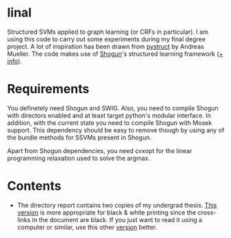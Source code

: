 linal
=====

Structured SVMs applied to graph learning (or CRFs in particular). I am using
this code to carry out some experiments during my final degree project. A lot
of inspiration has been drawn from [pystruct](http://github.com/amueller/pystruct)
by Andreas Mueller. The code makes use of [Shogun](http://shogun-toolbox.org)'s
structured learning framework ([+ info](http://iglesiashogun.wordpress.com/)).

Requirements
============

You definetely need Shogun and SWIG. Also, you need to compile Shogun with
directors enabled and at least target python's modular interface. In addition,
with the current state you need to compile Shogun with Mosek support. This
dependency should be easy to remove though by using any of the bundle methods
for SSVMs present in Shogun.

Apart from Shogun dependencies, you need cvxopt for the linear programming
relaxation used to solve the argmax.

Contents
========

- The directory report contains two copies of my undergrad thesis. [This
version](report/fjig_pfc_bw.pdf) is more appropriate for black & white printing
since the cross-links in the document are black. If you just want to read it
using a computer or similar, use this other [version](report/fjig_pfc.pdf) better.
